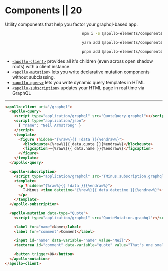 # Components || 20

Utility components that help you factor your graphql-based app.

<code-tabs collection="package-managers" default-tab="npm" align="end">

```bash tab npm
npm i -S @apollo-elements/components
```

```bash tab yarn
yarn add @apollo-elements/components
```

```bash tab pnpm
pnpm add @apollo-elements/components
```

</code-tabs>

- [`<apollo-client>`](./apollo-client/) provides all it's children (even across open shadow roots) with a client instance.
- [`<apollo-mutation>`](./apollo-mutation/) lets you write declarative mutation components without subclassing.
- [`<apollo-query>`](./apollo-query/) lets you write dynamic query templates in HTML
- [`<apollo-subscription>`](./apollo-subscription/) updates your HTML page in real time via GraphQL

-----

```html copy
<apollo-client uri="/graphql">
  <apollo-query>
    <script type="application/graphql" src="QuoteQuery.graphql"></script>
    <script type="application/json">
      { "name": "Neil Armstrong" }
    </script>
    <template>
      <figure ?hidden="{%raw%}{{ !data }}{%endraw%}">
        <blockquote>{%raw%}{{ data.quote }}{%endraw%}</blockquote>
        <figcaption>—{%raw%}{{ data.name }}{%endraw%}</figcaption>
      </figure>
    </template>
  </apollo-query>

  <apollo-subscription>
    <script type="application/graphql" src="TMinus.subscription.graphql"></script>
    <template>
      <p ?hidden="{%raw%}{{ !data }}{%endraw%}">
        T-Minus <time datetime="{%raw%}{{ data.datetime }}{%endraw%}">{%raw%}{{ data.countdown }}{%endraw%}</time>
      </p>
    </template>
  </apollo-subscription>

  <apollo-mutation data-type="Quote">
    <script type="application/graphql" src="QuoteMutation.graphql"></script>

    <label for="name">Name</label>
    <label for="comment">Comment</label>

    <input id="name" data-variable="name" value="Neil"/>
    <textarea id="comment" data-variable="quote" value="That's one small step..."></textarea>

    <button trigger>OK</button>
  </apollo-mutation>
</apollo-client>
```
